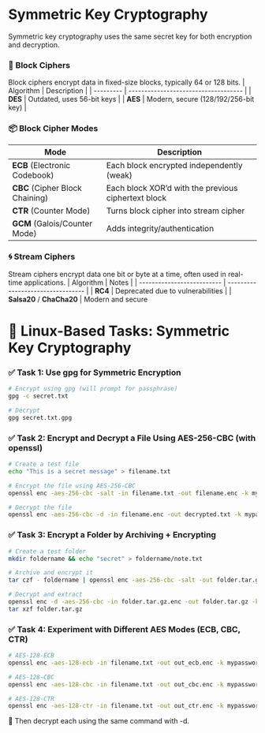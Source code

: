#  Symmetric Key Cryptography
Symmetric key cryptography uses the same secret key for both encryption and decryption.
### 🧊 Block Ciphers
Block ciphers encrypt data in fixed-size blocks, typically 64 or 128 bits.
| Algorithm | Description                          |
| --------- | ------------------------------------ |
| **DES**   | Outdated, uses 56-bit keys           |
| **AES**   | Modern, secure (128/192/256-bit key) |
### 📦 Block Cipher Modes
| Mode                            | Description                                         |
| ------------------------------- | --------------------------------------------------- |
| **ECB** (Electronic Codebook)   | Each block encrypted independently (weak)           |
| **CBC** (Cipher Block Chaining) | Each block XOR’d with the previous ciphertext block |
| **CTR** (Counter Mode)          | Turns block cipher into stream cipher               |
| **GCM** (Galois/Counter Mode)   | Adds integrity/authentication                       |
### 🌀 Stream Ciphers
Stream ciphers encrypt data one bit or byte at a time, often used in real-time applications.
| Algorithm                  | Notes                             |
| -------------------------- | --------------------------------- |
| **RC4**                    | Deprecated due to vulnerabilities |
| **Salsa20** / **ChaCha20** | Modern and secure     

# 🐧 Linux-Based Tasks: Symmetric Key Cryptography
### ✅ Task 1: Use gpg for Symmetric Encryption
```bash
# Encrypt using gpg (will prompt for passphrase)
gpg -c secret.txt

# Decrypt
gpg secret.txt.gpg
```
### ✅ Task 2: Encrypt and Decrypt a File Using AES-256-CBC (with openssl)
```bash
# Create a test file
echo "This is a secret message" > filename.txt

# Encrypt the file using AES-256-CBC
openssl enc -aes-256-cbc -salt -in filename.txt -out filename.enc -k mypassword

# Decrypt the file
openssl enc -aes-256-cbc -d -in filename.enc -out decrypted.txt -k mypassword
```
### ✅ Task 3: Encrypt a Folder by Archiving + Encrypting
```bash 
# Create a test folder
mkdir foldername && echo "secret" > foldername/note.txt

# Archive and encrypt it
tar czf - foldername | openssl enc -aes-256-cbc -salt -out folder.tar.gz.enc -k mypassword

# Decrypt and extract
openssl enc -d -aes-256-cbc -in folder.tar.gz.enc -out folder.tar.gz -k mypassword
tar xzf folder.tar.gz
```
### ✅ Task 4: Experiment with Different AES Modes (ECB, CBC, CTR)
```bash
# AES-128-ECB
openssl enc -aes-128-ecb -in filename.txt -out out_ecb.enc -k mypassword

# AES-128-CBC
openssl enc -aes-128-cbc -in filename.txt -out out_cbc.enc -k mypassword

# AES-128-CTR
openssl enc -aes-128-ctr -in filename.txt -out out_ctr.enc -k mypassword
```
📌 Then decrypt each using the same command with -d.























